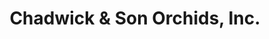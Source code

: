 ---
title: "Chadwick & Son Orchids, Inc."
url: /richmond/chadwick-and-son-orchids-inc/
shop: florist
---